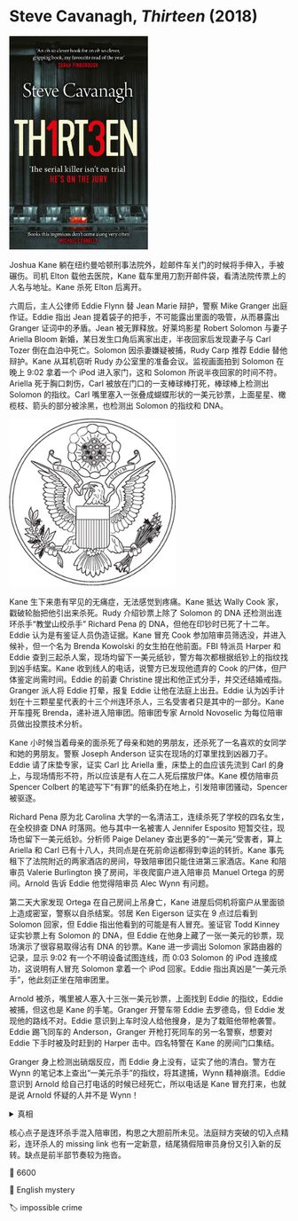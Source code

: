 # Steve Cavanagh, <i>Thirteen</i> (2018)

<img src=images/2018_cover.jpg width=250/>

Joshua Kane 躺在纽约曼哈顿刑事法院外，趁邮件车关门的时候将手伸入，手被碾伤。司机 Elton 载他去医院，Kane 载车里用刀割开邮件袋，看清法院传票上的人名与地址。Kane 杀死 Elton 后离开。

六周后，主人公律师 Eddie Flynn 替 Jean Marie 辩护，警察 Mike Granger 出庭作证。Eddie 指出 Jean 提着袋子的把手，不可能露出里面的吸管，从而暴露出 Granger 证词中的矛盾。Jean 被无罪释放。好莱坞影星 Robert Solomon 与妻子 Ariella Bloom 新婚，某日发生口角后离家出走，半夜回家后发现妻子与 Carl Tozer 倒在血泊中死亡。Solomon 因杀妻嫌疑被捕，Rudy Carp 推荐 Eddie 替他辩护。Kane 从耳机窃听 Rudy 办公室里的准备会议。监视画面拍到 Solomon 在晚上 9:02 拿着一个 iPod 进入家门，这和 Solomon 所说半夜回家的时间不符。Ariella 死于胸口刺伤，Carl 被放在门口的一支棒球棒打死，棒球棒上检测出 Solomon 的指纹。Carl 嘴里塞入一张叠成蝴蝶形状的一美元钞票，上面星星、橄榄枝、箭头的部分被涂黑，也检测出 Solomon 的指纹和 DNA。

<img src=images/2018_pattern.jpg width=300/>

Kane 生下来患有罕见的无痛症，无法感觉到疼痛。Kane 抵达 Wally Cook 家，戳破轮胎把他引出来杀死。Rudy 介绍钞票上除了 Solomon 的 DNA 还检测出连环杀手“教堂山绞杀手” Richard Pena 的 DNA，但他在印钞时已死了十二年。Eddie 认为是有鉴证人员伪造证据。Kane 冒充 Cook 参加陪审员筛选没，并进入候补，但一个名为 Brenda Kowolski 的女生拍在他前面。FBI 特派员 Harper 和 Eddie 查到三起杀人案，现场均留下一美元纸钞，警方每次都根据纸钞上的指纹找到凶手结案。Kane 收到线人的电话，说警方已发现他遗弃的 Cook 的尸体，但尸体鉴定尚需时间。Eddie 的前妻 Christine 提出和他正式分手，并交还结婚戒指。Granger 派人将 Eddie 打晕，报复 Eddie 让他在法庭上出丑。Eddie 认为凶手计划在十三颗星星代表的十三个州连环杀人，三名受害者只是其中的一部分。Kane 开车撞死 Brenda，递补进入陪审团。陪审团专家 Arnold Novoselic 为每位陪审员做出投票技术分析。

Kane 小时候当着母亲的面杀死了母亲和她的男朋友，还杀死了一名喜欢的女同学和她的男朋友。警察 Joseph Anderson 证实在现场的灯罩里找到凶器刀子。Eddie 请了床垫专家，证实 Carl 比 Ariella 重，床垫上的血应该先流到 Carl 的身上，与现场情形不符，所以应该是有人在二人死后摆放尸体。Kane 模仿陪审员 Spencer Colbert 的笔迹写下“有罪”的纸条扔在地上，引发陪审团骚动，Spencer 被驱逐。

Richard Pena 原为北 Carolina 大学的一名清洁工，连续杀死了学校的四名女生，在全校排查 DNA 时落网。他与其中一名被害人 Jennifer Esposito 短暂交往，现场也留下一美元纸钞。分析师 Paige Delaney 查出更多的“一美元”受害者，算上 Ariella 和 Carl 已有十八人，共同点是在死前命运都得到幸运的转折。Kane 事先租下了法院附近的两家酒店的房间，导致陪审团只能住进第三家酒店。Kane 和陪审员 Valerie Burlington 换了房间，半夜爬窗户进入陪审员 Manuel Ortega 的房间。Arnold 告诉 Eddie 他觉得陪审员 Alec Wynn 有问题。

第二天大家发现 Ortega 在自己房间上吊身亡，Kane 进屋后伺机将窗户从里面锁上造成密室，警察以自杀结案。邻居 Ken Eigerson 证实在 9 点过后看到 Solomon 回家，但 Eddie 指出他看到的可能是有人冒充。鉴证官 Todd Kinney 证实钞票上有 Solomon 的 DNA，但 Eddie 在他身上藏了一张一美元的钞票，现场演示了很容易取得沾有 DNA 的钞票。Kane 进一步调出 Solomon 家路由器的记录，显示 9:02 有一个不明设备试图连线，而 0:03 Solomon 的 iPod 连接成功，这说明有人冒充 Solomon 拿着一个 iPod 回家。Eddie 指出真凶是“一美元杀手”，他此刻正坐在陪审团里。

Arnold 被杀，嘴里被人塞入十三张一美元钞票，上面找到 Eddie 的指纹，Eddie 被捕，但这也是 Kane 的手笔。Granger 开警车带 Eddie 去罗德岛，但 Eddie 发现他的路线不对。Eddie 意识到上车时没人给他搜身，是为了栽赃他带枪袭警。Eddie 踢飞同车的 Anderson，Granger 开枪打死同车的另一名警察，想要对 Eddie 下手时被及时赶到的 Harper 击中。四名特警在 Kane 的房间门口集结。

Granger 身上检测出硝烟反应，而 Eddie 身上没有，证实了他的清白。警方在 Wynn 的笔记本上查出“一美元杀手”的指纹，将其逮捕，Wynn 精神崩溃。Eddie 意识到 Arnold 给自己打电话的时候已经死亡，所以电话是 Kane 冒充打来，也就是说 Arnold 怀疑的人并不是 Wynn！

<details><summary>真相</summary>
Kane 的真实身份是 64 岁的陪审员 Bradley Summers。北 Carolina 大学的校警 Russell McPartland 性侵女生被 Kane 威胁，在全校 DNA 采样时用 Kane 的 DNA 替换了 Richard Pena 的 DNA，后来化身保安 Holten 进入 Rudy 的团队，为 Kane 提供信息。Kane 劫持检察官逃跑，在 Solomon 家劫持上门的 Eddie，特警上门将其击毙。
</details>

核心点子是连环杀手混入陪审团，构思之大胆前所未见。法庭辩方突破的切入点精彩，连环杀人的 missing link 也有一定新意，结尾猜假陪审员身份又引入新的反转。缺点是前半部节奏较为拖沓。

:link: 6600

:file_folder: English mystery

:label: impossible crime
